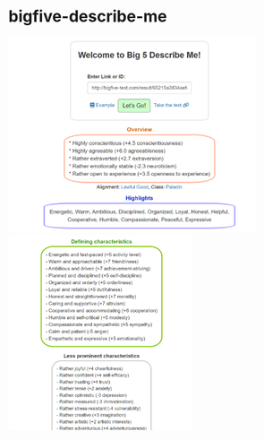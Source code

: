 # bigfive-describe-me

<img src="images/example_image.png" height="350"/> <img src="images/example_image2.png" height="350"/>
